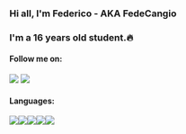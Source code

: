 ### Hi all, I'm Federico - AKA FedeCangio

### I'm a 16 years old student.🔥

#### Follow me on:

[<img src="https://img.icons8.com/fluency/48/000000/instagram-new.png"/>](https://www.instagram.com/federico_cangiotti/)
[<img src="https://img.icons8.com/color/48/000000/twitter.png"/>](https://twitter.com/FedeCangio)

#### Languages:

<img src="https://img.icons8.com/color/48/000000/html-5.png"/><img src="https://img.icons8.com/color/48/000000/css3.png"/><img src="https://img.icons8.com/color/48/000000/sass.png"/><img src="https://img.icons8.com/color/48/000000/javascript--v1.png"/><img src="https://img.icons8.com/color/48/000000/c-sharp-logo.png"/>
